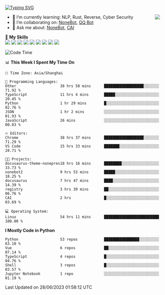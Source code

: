 [![Typing SVG](https://readme-typing-svg.herokuapp.com?size=25&duration=2500&color=8C43EA&vCenter=true&width=200&height=40&lines=Hi+there+%F0%9F%91%8B%F0%9F%8F%BB;I'm+yanyongyu)](https://git.io/typing-svg)

<a href="#">
  <img align="right" src="https://github-readme-stats.vercel.app/api?username=yanyongyu&count_private=true&show_icons=true&bg_color=15,f2f7fd,E0EAFC" />
</a>

- 🌱 I’m currently learning: NLP, Rust, Reverse, Cyber Security
- 👯 I’m collaborating on: [NoneBot](https://github.com/nonebot), [QQ Bot](https://github.com/Mrs4s/go-cqhttp)
- 💬 Ask me about: [NoneBot](https://github.com/nonebot), [CAI](https://github.com/cscs181/CAI)

🌟 **My Skills**  
![](https://img.shields.io/badge/-Python-3e74a2?style=flat-square&logo=Python&logoColor=fff)
![](https://img.shields.io/badge/-Node.js-339933?style=flat-square&logo=Node.js&logoColor=fff)
![](https://img.shields.io/badge/-Vue-4fc08d?style=flat-square&logo=Vue.js&logoColor=fff)
![](https://img.shields.io/badge/-React-2d98ce?style=flat-square&logo=React&logoColor=fff)
![](https://img.shields.io/badge/-Docker-2496ED?style=flat-square&logo=Docker&logoColor=fff)
![](https://img.shields.io/badge/-Linux-000000?style=flat-square&logo=Linux&logoColor=fff)
![](https://img.shields.io/badge/-MySQL-4479A1?style=flat-square&logo=MySQL&logoColor=fff)
![](https://img.shields.io/badge/-Redis-DC382D?style=flat-square&logo=Redis&logoColor=fff)
![](https://img.shields.io/badge/-MongoDB-47A248?style=flat-square&logo=MongoDB&logoColor=fff)

<!--START_SECTION:waka-->
![Code Time](http://img.shields.io/badge/Code%20Time-4%2C353%20hrs%2037%20mins-blue)

📊 **This Week I Spent My Time On** 

```text
🕑︎ Time Zone: Asia/Shanghai

💬 Programming Languages: 
Other                    38 hrs 58 mins      ██████████████████░░░░░░░   71.92 % 
TypeScript               11 hrs 4 mins       █████░░░░░░░░░░░░░░░░░░░░   20.45 % 
Python                   1 hr 29 mins        █░░░░░░░░░░░░░░░░░░░░░░░░   02.76 % 
JSON                     1 hr 2 mins         ░░░░░░░░░░░░░░░░░░░░░░░░░   01.93 % 
JavaScript               26 mins             ░░░░░░░░░░░░░░░░░░░░░░░░░   00.83 % 

🔥 Editors: 
Chrome                   38 hrs 37 mins      ██████████████████░░░░░░░   71.29 % 
VS Code                  15 hrs 33 mins      ███████░░░░░░░░░░░░░░░░░░   28.71 % 

🐱‍💻 Projects: 
docusaurus-theme-nonepres18 hrs 16 mins      ████████░░░░░░░░░░░░░░░░░   33.73 % 
nonebot2                 9 hrs 53 mins       █████░░░░░░░░░░░░░░░░░░░░   18.25 % 
docusaurus               7 hrs 47 mins       ████░░░░░░░░░░░░░░░░░░░░░   14.39 % 
registry                 3 hrs 39 mins       ██░░░░░░░░░░░░░░░░░░░░░░░   06.76 % 
CAI                      2 hrs               █░░░░░░░░░░░░░░░░░░░░░░░░   03.69 % 

💻 Operating System: 
Linux                    54 hrs 11 mins      █████████████████████████   100.00 % 
```

**I Mostly Code in Python** 

```text
Python                   53 repos            ████████████████░░░░░░░░░   63.10 % 
Vue                      6 repos             ██░░░░░░░░░░░░░░░░░░░░░░░   07.14 % 
TypeScript               4 repos             █░░░░░░░░░░░░░░░░░░░░░░░░   04.76 % 
Shell                    3 repos             █░░░░░░░░░░░░░░░░░░░░░░░░   03.57 % 
Jupyter Notebook         1 repo              ░░░░░░░░░░░░░░░░░░░░░░░░░   01.19 % 
```




 Last Updated on 28/06/2023 01:58:12 UTC
<!--END_SECTION:waka-->
